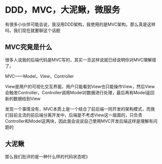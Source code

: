 # DDD，MVC，大泥鳅，微服务

有很多小伙伴可能会说，我没用DDD架构，我使用的是MVC架构，那么真是这样吗，我们现在就要聊这个话题

## MVC究竟是什么

很多人说我的后端代码是MVC写的，其实一旦这样说就已经说明你对MVC理解错了。

MVC——Model，View，Controller

View是用户的可视化交互界面，用户只能看到View也只能操作View，然后View会触发Controller，Controller调用Model对数据进行处理，最后再有Model返回新的数据给到View

发现一个事情没有，MVC本质上是一个结合了前后端一同开发的架构模式，而我们目前主流的前后端分离开发中，后端是不考虑View这一层面的，只负责Controller和Model这两块，因此我会说说自己使用MVC开发后端这样是理解有问题的

## 大泥鳅

那么我们批评的是一种什么样的代码状态呢》


